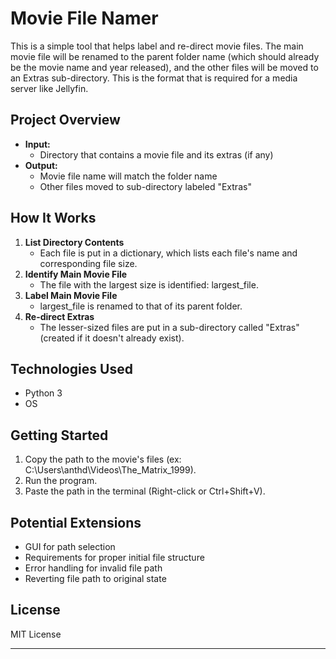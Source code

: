 # Movie File Namer

This is a simple tool that helps label and re-direct movie files. The main movie file will be renamed to the parent folder name (which should already be the movie name and year released), and the other files will be moved to an Extras sub-directory. This is the format that is required for a media server like Jellyfin.

## Project Overview
- **Input:**
  - Directory that contains a movie file and its extras (if any)
- **Output:**
  - Movie file name will match the folder name
  - Other files moved to sub-directory labeled "Extras"

## How It Works
1. **List Directory Contents**
   - Each file is put in a dictionary, which lists each file's name and corresponding file size.
2. **Identify Main Movie File**
   - The file with the largest size is identified: largest_file.
3. **Label Main Movie File**
   - largest_file is renamed to that of its parent folder.
4. **Re-direct Extras**
   - The lesser-sized files are put in a sub-directory called "Extras" (created if it doesn't already exist).

## Technologies Used
- Python 3
- OS

## Getting Started
1. Copy the path to the movie's files (ex: C:\Users\anthd\Videos\The_Matrix_1999).
2. Run the program.
3. Paste the path in the terminal (Right-click or Ctrl+Shift+V).


## Potential Extensions
- GUI for path selection
- Requirements for proper initial file structure
- Error handling for invalid file path
- Reverting file path to original state

## License
MIT License

---

